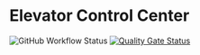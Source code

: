 # Elevator Control Center

![GitHub Workflow Status](https://img.shields.io/github/workflow/status/fhhagenberg-sqe-esd-ws20/elevator-control-center-team-g/Java%20CI%20with%20Maven)
[![Quality Gate Status](https://sonarcloud.io/api/project_badges/measure?project=fhhagenberg-sqe-esd-ws20_elevator-control-center-team-g&metric=alert_status)](https://sonarcloud.io/dashboard?id=fhhagenberg-sqe-esd-ws20_elevator-control-center-team-g)
